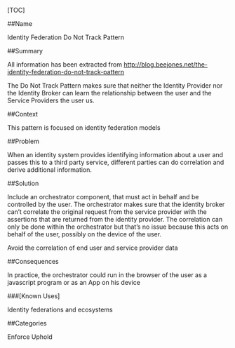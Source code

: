 [TOC]

##Name
<!--Primary name the pattern is known by.-->

Identity Federation Do Not Track Pattern

<!--###[Also Known As]-->
<!-- All other names the pattern is known by.-->



##Summary
<!-- One short paragraph summarising the pattern.-->

All information has been extracted from
http://blog.beejones.net/the-identity-federation-do-not-track-pattern

The Do Not Track Pattern makes sure that neither the Identity Provider
nor the Identity Broker can learn the relationship between the user
and the Service Providers the user us.

##Context
<!-- The situations in which the pattern may apply.-->

This pattern is focused on identity federation models

##Problem
<!-- The problem a pattern addresses, including a list of forces describing why a problem might be difficult to solve.-->

When an identity system provides identifying information about a user
and passes this to a third party service, different parties can do
correlation and derive additional information.

##Solution
<!-- A concise description of how the pattern addresses the problem.-->

Include an orchestrator component, that must act in behalf and be
controlled by the user. The orchestrator makes sure that the identity
broker can’t correlate the original request from the service provider
with the assertions that are returned from the identity provider. The
correlation can only be done within the orchestrator but that’s no
issue because this acts on behalf of the user, possibly on the device
of the user.

<!--goals-->
Avoid the correlation of end user and service provider data

<!--###[Structure]-->
<!--A detailed specification of the structural aspects of the pattern. A class diagram if applicable.-->



<!--###[Implementation]-->
<!--Guidelines for implementing the pattern; code fragments; suggested PETS; policy fragments.-->



##Consequences
<!--The advantages (benefits) and disadvantages (liabilities) of applying the pattern.-->



<!--constraints and consequences-->
In practice, the orchestrator could run in the browser of the user as
a javascript program or as an App on his device

<!--###[Constraints]-->
<!-- limitations as a consequence of applying the pattern.-->



<!--##Examples-->
<!--Motivational example to see how the pattern is applied.-->



###[Known Uses]
<!-- Pointers to various applications of the pattern.-->

Identity federations and ecosystems

<!--##See Also-->
<!-- Any pointers to relevant information, not contained in the subfields below.-->



<!--###[Related Patterns]-->
<!-- Supporting and conflicting patterns-->



<!--###[Sources]-->
<!-- References to the original source of the pattern.-->



<!--##General Comments-->
<!-- Separate discussion on the pattern.-->



##Categories
<!-- Placeholder for future agreed upon categories as per collaboration's evaluation.-->

Enforce
Uphold

<!--##Tags-->
<!-- User definable descriptors for additional correlation.-->
